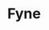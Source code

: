 ---
codehost: https://github.com/https://github.com/fyne-io
logohandle: fyneio
sort: fyne
title: Fyne
twitter: https://x.com/fyne_io
website: https://fyne.io/
---